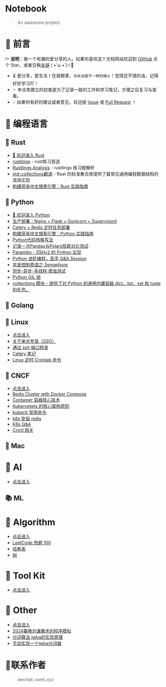 # Notebook

> An awesome project.

# 🎨 前言

!> <b>说明</b>：做一个有趣的爱分享的人。如果你喜欢这个文档网站欢迎到 [GitHub](https://github.com/etmorefish/Notebook) 点个 Star，或者交换[友链](#) ( •̀ ω •́ )✧🔑

- ⏳ 爱分享，爱生活！在我眼里，`你永远是不一样的烟火`！觉得还不错的话，记得好好学习吖！
- ✨ 本仓库建立的初衷是为了记录一路的工作和学习笔记，方便之后复习与查看。
- 💡 如果你有好的建议或者意见，欢迎提 [Issue](https://github.com/etmorefish/Notebook/issues) 或 [Pull Request](https://github.com/etmorefish/Notebook/pulls) ！

# 🍵 编程语言

## 🦀 Rust

- [👒 欢迎进入 Rust](/Rust/) 
- [rustlings](/Rust/rustlings.md) - rust练习首选
- [Rustlings Analysis](/Rust/rustlings_analysis.md) - rustlings 练习题解析
- [std::collections翻译](/Rust/Collections_translate.md) -  Rust 的标准集合库提供了最常见通用编程数据结构的高效实现
- [构建简易中文搜索引擎：Rust 实践指南](https://github.com/etmorefish/rust_projects/blob/main/chinese_search_engine/README.md#%E6%9E%84%E5%BB%BA%E7%AE%80%E6%98%93%E4%B8%AD%E6%96%87%E6%90%9C%E7%B4%A2%E5%BC%95%E6%93%8Erust-%E5%AE%9E%E8%B7%B5%E6%8C%87%E5%8D%97)
  
## 🐍 Python

- [👒 欢迎进入 Python](/Python/) 
- [生产部署：Nginx + Flask + Gunicorn + Supervisord](/Python/deploy/flask_deploy.md)
- [Celery + Redis 定时任务部署](/Python/deploy/celery_deploy.md)
- [构建简易中文搜索引擎：Python 实践指南](/Python/Chinese_search_engine.md)
- [Python代码特殊写法](/Python/Python_code_skill.md)
- [记录一次Pandas与Polars性能对比测试](/Python/pandas_vs_ploras.md)
- [Paramiko - SSHv2 的 Python 实现](/Python/Paramiko.md)
- [Python 进阶编程，高手 Q&A Session](/Python/Python_Q&A.md)
- [并发控制原语之 Semaphore](/Python/Semaphore.md)
- [同步-异步-多线程 爬虫测试](/Python/asyncio_crawler.md)
- [Python GIL 锁](/Python/GIL.md)
- [collections 模块 - 提供了对 Python 的通用内建容器 dict、list、set 和 tuple 的补充。](/Python/Collections.md)


## 🐹 Golang

## 🐧 Linux
  - [点击进入](/Linux/)
  - [关于单点登录（SSO）](/Linux/SSO.md)
  - [通过 ssh 端口转发](/Linux/Port_Forward.md)
  - [Celery 笔记](/Linux/Celery.md)
  - [Linux 定时 Crontab 命令](/Linux/Crontab.md)

## 🐳 CNCF
  - [点击进入](/CNCF/)
  - [Redis Cluster with Docker Compose](/CNCF/Redis_Cluster_with_Docker_Compose.md)
  - [Container 容器核心技术](/CNCF/Container.md)
  - [Kubernetets 的核心架构原则](/CNCF/K8s_base.md)
  - [kubectl 常用命令 ](/CNCF/Kubectl_Command.md)
  - [k8s 安装 redis](/CNCF/Install_Redis.md)
  - [K8s Q&A](/CNCF/K8s_Q&A.md)
  - [Crictl 相关](/CNCF/Crictl.md)

## 🍎 Mac

# 🤖 AI

  - [点击进入](/AI/)

## 📚 ML

# 🧮 Algorithm

  - [点击进入](/Algorithm/)
  - [LeetCode 热题 100](/Algorithm/Top_100_liked.md)
  - [哈希表](/Algorithm/Hash_table.md)
  - [树](/Algorithm/Tree.md)



# 🧰 Tool Kit

- [点击进入](/Toolkit/)

# 🐳 Other

  - [点击进入](/Other/)
  - [2024春晚刘谦魔术的程序模拟](/Other/Magic_Josephus.md)
  - [分词算法 jieba的实现原理](/Other/Jieba.md)
  - [手动实现一个jieba分词器](/Other/Jieba_code.md)

# 📱联系作者
> wechat: xxml_xyz